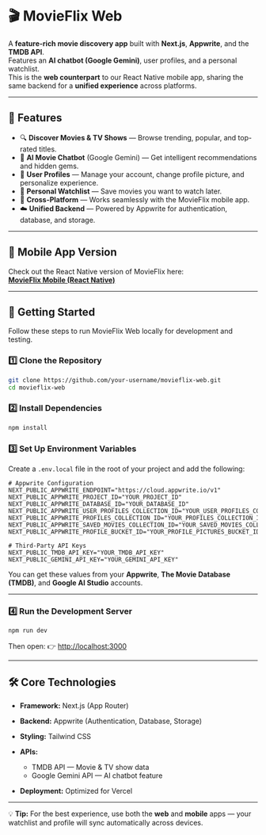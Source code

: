 
# 🎬 MovieFlix Web

A **feature-rich movie discovery app** built with **Next.js**, **Appwrite**, and the **TMDB API**.  
Features an **AI chatbot (Google Gemini)**, user profiles, and a personal watchlist.  
This is the **web counterpart** to our React Native mobile app, sharing the same backend for a **unified experience** across platforms.

---

## 🌟 Features

- 🔍 **Discover Movies & TV Shows** — Browse trending, popular, and top-rated titles.
- 🤖 **AI Movie Chatbot** (Google Gemini) — Get intelligent recommendations and hidden gems.
- 👤 **User Profiles** — Manage your account, change profile picture, and personalize experience.
- 🎯 **Personal Watchlist** — Save movies you want to watch later.
- 📱 **Cross-Platform** — Works seamlessly with the MovieFlix mobile app.
- ☁️ **Unified Backend** — Powered by Appwrite for authentication, database, and storage.

---

## 📱 Mobile App Version

Check out the React Native version of MovieFlix here:  
[**MovieFlix Mobile (React Native)**](https://github.com/CoderRohan003/movie-flix.git)

---

## 🚀 Getting Started

Follow these steps to run MovieFlix Web locally for development and testing.

### 1️⃣ Clone the Repository

```bash
git clone https://github.com/your-username/movieflix-web.git
cd movieflix-web
````

### 2️⃣ Install Dependencies

```bash
npm install
```

### 3️⃣ Set Up Environment Variables

Create a `.env.local` file in the root of your project and add the following:

```env
# Appwrite Configuration
NEXT_PUBLIC_APPWRITE_ENDPOINT="https://cloud.appwrite.io/v1"
NEXT_PUBLIC_APPWRITE_PROJECT_ID="YOUR_PROJECT_ID"
NEXT_PUBLIC_APPWRITE_DATABASE_ID="YOUR_DATABASE_ID"
NEXT_PUBLIC_APPWRITE_USER_PROFILES_COLLECTION_ID="YOUR_USER_PROFILES_COLLECTION_ID"
NEXT_PUBLIC_APPWRITE_PROFILES_COLLECTION_ID="YOUR_PROFILES_COLLECTION_ID"
NEXT_PUBLIC_APPWRITE_SAVED_MOVIES_COLLECTION_ID="YOUR_SAVED_MOVIES_COLLECTION_ID"
NEXT_PUBLIC_APPWRITE_PROFILE_BUCKET_ID="YOUR_PROFILE_PICTURES_BUCKET_ID"

# Third-Party API Keys
NEXT_PUBLIC_TMDB_API_KEY="YOUR_TMDB_API_KEY"
NEXT_PUBLIC_GEMINI_API_KEY="YOUR_GEMINI_API_KEY"
```

You can get these values from your **Appwrite**, **The Movie Database (TMDB)**, and **Google AI Studio** accounts.

---

### 4️⃣ Run the Development Server

```bash
npm run dev
```

Then open:
👉 [http://localhost:3000](http://localhost:3000)

---

## 🛠 Core Technologies

* **Framework:** Next.js (App Router)
* **Backend:** Appwrite (Authentication, Database, Storage)
* **Styling:** Tailwind CSS
* **APIs:**

  * TMDB API — Movie & TV show data
  * Google Gemini API — AI chatbot feature
* **Deployment:** Optimized for Vercel

---

💡 **Tip:** For the best experience, use both the **web** and **mobile** apps — your watchlist and profile will sync automatically across devices.

